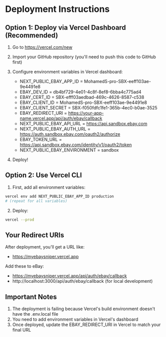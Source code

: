 # Deployment Instructions

## Option 1: Deploy via Vercel Dashboard (Recommended)

1. Go to https://vercel.com/new
2. Import your GitHub repository (you'll need to push this code to GitHub first)
3. Configure environment variables in Vercel dashboard:
   - NEXT_PUBLIC_EBAY_APP_ID = MohamedS-pro-SBX-eeff103ae-9e4491e8
   - EBAY_DEV_ID = db4bf729-4e01-4c8f-8ef8-6bba4c775ad4
   - EBAY_CERT_ID = SBX-efff03aedbad-469c-4626-8587-c538
   - EBAY_CLIENT_ID = MohamedS-pro-SBX-eeff103ae-9e4491e8
   - EBAY_CLIENT_SECRET = SBX-f050fdfc1fe1-365b-4ec0-b0ae-3525
   - EBAY_REDIRECT_URI = https://your-app-name.vercel.app/api/auth/ebay/callback
   - NEXT_PUBLIC_EBAY_API_URL = https://api.sandbox.ebay.com
   - NEXT_PUBLIC_EBAY_AUTH_URL = https://auth.sandbox.ebay.com/oauth2/authorize
   - EBAY_TOKEN_URL = https://api.sandbox.ebay.com/identity/v1/oauth2/token
   - NEXT_PUBLIC_EBAY_ENVIRONMENT = sandbox

4. Deploy!

## Option 2: Use Vercel CLI

1. First, add all environment variables:
```bash
vercel env add NEXT_PUBLIC_EBAY_APP_ID production
# (repeat for all variables)
```

2. Deploy:
```bash
vercel --prod
```

## Your Redirect URIs

After deployment, you'll get a URL like:
- https://myebaysniper.vercel.app

Add these to eBay:
- https://myebaysniper.vercel.app/api/auth/ebay/callback
- http://localhost:3000/api/auth/ebay/callback (for local development)

## Important Notes

1. The deployment is failing because Vercel's build environment doesn't have the .env.local file
2. You need to add environment variables in Vercel's dashboard
3. Once deployed, update the EBAY_REDIRECT_URI in Vercel to match your final URL